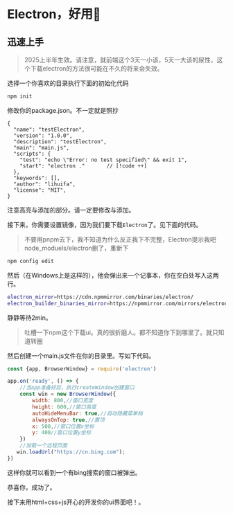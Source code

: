 # Electron，好用🥰

## 迅速上手

>2025上半年生效。请注意，就前端这个3天一小该，5天一大该的尿性，这个下载electron的方法很可能在不久的将来会失效。

选择一个你喜欢的目录执行下面的初始化代码

```sh
npm init
```

修改你的package.json。不一定就是照抄

```json{5}
{
  "name": "testElectron",
  "version": "1.0.0",
  "description": "testElectron",
  "main": "main.js",
  "scripts": {
    "test": "echo \"Error: no test specified\" && exit 1",
    "start": "electron ."       // [!code ++]
  },
  "keywords": [],
  "author": "lihuifa",
  "license": "MIT",
}
```

注意高亮与添加的部分。请一定要修改与添加。

接下来，你需要设置镜像，因为我们要下载`Electron`了。见下面的代码。

>不要用pnpm去下，我不知道为什么反正我下不完整，Electron提示我吧node_moduels/electron删了，重新下

```sh
npm config edit
```

然后（在Windows上是这样的），他会弹出来一个记事本，你在空白处写入这两行。

```sh
electron_mirror=https://cdn.npmmirror.com/binaries/electron/
electron_builder_binaries_mirror=https://npmmirror.com/mirrors/electron-builder-binaries/
```

静静等待2min。

>吐槽一下npm这个下载ui。真的很折磨人。都不知道你下到哪里了。就只知道转圈

然后创建一个main.js文件在你的目录里。写如下代码。

```js
const {app, BrowserWindow} = require('electron')

app.on('ready', () => {
    //当app准备好后，执行createWindow创建窗口
    const win = new BrowserWindow({
        width: 800,//窗口宽度
        height: 600,//窗口高度
        autoHideMenuBar: true,//自动隐藏菜单档
        alwaysOnTop: true,//置顶
        x: 500,//窗口位置x坐标
        y: 400//窗口位置y坐标
    })
    //加载一个远程页面
   win.loadUrl("https://cn.bing.com");
})
```

这样你就可以看到一个有bing搜索的窗口被弹出。

恭喜你，成功了。

接下来用html+css+js开心的开发你的ui界面吧！。
